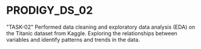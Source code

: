 # PRODIGY_DS_02
"TASK-02"
Performed data cleaning and exploratory data analysis (EDA) on the Titanic dataset from Kaggle. Exploring the relationships between variables and identify patterns and trends in the data.
